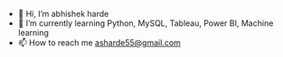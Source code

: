 - 👋 Hi, I’m abhishek harde  
- 🌱 I’m currently learning Python, MySQL, Tableau, Power BI, Machine learning
- 📫 How to reach me asharde55@gmail.com

<!---
asharde55/asharde55 is a ✨ special ✨ repository because its `README.md` (this file) appears on your GitHub profile.
You can click the Preview link to take a look at your changes.
--->
